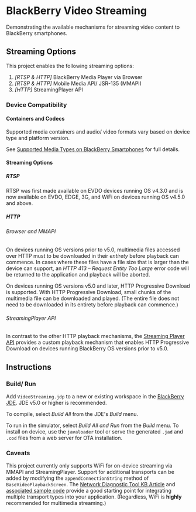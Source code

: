 # BlackBerry Video Streaming

Demonstrating the available mechanisms for streaming video content to BlackBerry smartphones.

## Streaming Options

This project enables the following streaming options:

1. _[RTSP & HTTP]_ BlackBerry Media Player via Browser
2. _[RTSP & HTTP]_ Mobile Media API/ JSR-135 (MMAPI)
3. _[HTTP]_ StreamingPlayer API

### Device Compatibility

#### Containers and Codecs

Supported media containers and audio/ video formats vary based on device type and platform version.

See [Supported Media Types on BlackBerry Smartphones](http://docs.blackberry.com/en/smartphone_users/subcategories/?userType=1&category=Media%20Types%20Supported%20on%20BlackBerry%20Smartphones) for full details.

#### Streaming Options

##### RTSP

RTSP was first made available on EVDO devices running OS v4.3.0 and is now available on EVDO, EDGE, 3G, and WiFi on devices running OS v4.5.0 and above.

##### HTTP

###### Browser and MMAPI

On devices running OS versions prior to v5.0, multimedia files accessed over HTTP must to be downloaded in their _entirety_ before playback can commence.  In cases where these files have a file size that is larger than the device can support, an _HTTP 413 – Request Entity Too Large_ error code will be returned to the application and playback will be aborted.

On devices running OS versions v5.0 and later, HTTP Progressive Download is supported.  With HTTP Progressive Download, small chunks of the multimedia file can be downloaded and played.  (The entire file does not need to be downloaded in its entirety before playback can commence.)

###### StreamingPlayer API

In contrast to the other HTTP playback mechanisms, the [Streaming Player API](http://supportforums.blackberry.com/t5/Java-Development/Streaming-media-Start-to-finish/ta-p/488255) provides a custom playback mechanism that enables HTTP Progressive Download on devices running BlackBerry OS versions prior to v5.0.

## Instructions

### Build/ Run

Add `VideoStreaming.jdp` to a new or existing workspace in the [BlackBerry JDE](http://na.blackberry.com/eng/developers/javaappdev/javadevenv.jsp).  JDE v5.0 or higher is recommended.

To compile, select _Build All_ from the JDE's _Build_ menu.

To run in the simulator, select _Build All and Run_ from the _Build_ menu.  To install on device, use the `javaloader` tool or serve the generated `.jad` and `.cod` files from a web server for OTA installation.


### Caveats

This project currently only supports WiFi for on-device streaming via MMAPI and StreamingPlayer.  Support for additional transports can be added by modifying the `appendConnectionString` method of `BaseVideoPlaybackScreen`.  The [Network Diagnostic Tool KB Article](http://www.blackberry.com/knowledgecenterpublic/livelink.exe/fetch/2000/348583/800451/800563/What_Is_-_Network_Diagnostic_Tool.html?nodeid=1450596&vernum=0) and [associated sample code](http://www.blackberry.com/knowledgecentersupport/kmsupport/developerknowledgebase/zip/NetworkDiagnosticPublic.zip) provide a good starting point for integrating multiple transport types into your application.  (Regardless, WiFi is **highly** recommended for multimedia streaming.)
